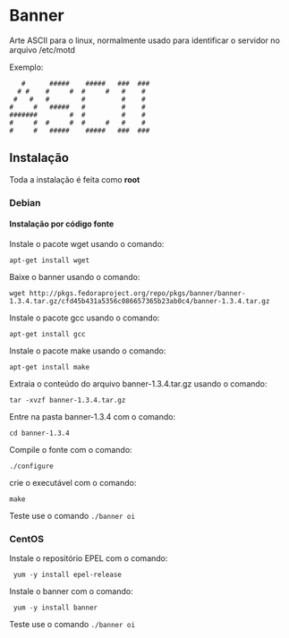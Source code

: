 # Banner
Arte ASCII para o linux, normalmente usado para identificar o servidor no arquivo /etc/motd

Exemplo:

```
   #      #####    #####   ###  ###  
  # #    #     #  #     #   #    #   
 #   #   #        #         #    #   
#     #   #####   #         #    #   
#######        #  #         #    #   
#     #  #     #  #     #   #    #   
#     #   #####    #####   ###  ###   
```

## Instalação
Toda a instalação é feita como **root**

### Debian
#### Instalação por código fonte

Instale o pacote wget usando o comando:

`apt-get install wget`

Baixe o banner usando o comando:

`wget http://pkgs.fedoraproject.org/repo/pkgs/banner/banner-1.3.4.tar.gz/cfd45b431a5356c086657365b23ab0c4/banner-1.3.4.tar.gz`

Instale o pacote gcc usando o comando:

`apt-get install gcc`

Instale o pacote make usando o comando:

`apt-get install make`

Extraia o conteúdo do arquivo banner-1.3.4.tar.gz usando o comando:

`tar -xvzf banner-1.3.4.tar.gz`

Entre na pasta banner-1.3.4 com o comando:

`cd banner-1.3.4`

Compile o fonte com o comando:

`./configure`

crie o executável com o comando:

`make`

Teste use o comando `./banner oi`

### CentOS
Instale o repositório EPEL com o comando:

` yum -y install epel-release`

Instale o banner com o comando:

` yum -y install banner`
 
Teste use o comando `./banner oi`